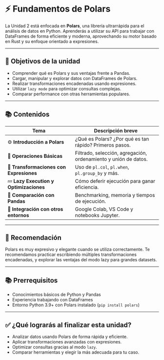 # ⚡ Fundamentos de Polars

La Unidad 2 está enfocada en **Polars**, una librería ultrarrápida para el análisis de datos en Python. Aprenderás a utilizar su API para trabajar con DataFrames de forma eficiente y moderna, aprovechando su motor basado en Rust y su enfoque orientado a expresiones.

---

## 🎯 Objetivos de la unidad

- Comprender qué es Polars y sus ventajas frente a Pandas.
- Cargar, manipular y explorar datos con DataFrames de Polars.
- Realizar transformaciones encadenadas usando expresiones.
- Utilizar `lazy mode` para optimizar consultas complejas.
- Comparar performance con otras herramientas populares.

---

## 📚 Contenidos

| Tema | Descripción breve |
|------|--------------------|
| ⚙️ **Introducción a Polars** | ¿Qué es Polars? ¿Por qué es tan rápido? Primeros pasos. |
| 🧪 **Operaciones Básicas** | Filtrado, selección, agregación, ordenamiento y unión de datos. |
| 🔄 **Transformaciones con Expresiones** | Uso de `pl.col`, `pl.when`, `pl.group_by` y más. |
| 💤 **Lazy Execution y Optimizaciones** | Cómo deferir ejecución para ganar eficiencia. |
| 🧮 **Comparación con Pandas** | Benchmarking, memoria y tiempos de ejecución. |
| 🔌 **Integración con otros entornos** | Google Colab, VS Code y notebooks Jupyter. |

---

## 🧠 Recomendación

Polars es muy expresivo y elegante cuando se utiliza correctamente. Te recomendamos practicar escribiendo múltiples transformaciones encadenadas, y explorar las ventajas del modo lazy para grandes datasets.

---

## 📚 Prerrequisitos

- Conocimientos básicos de Python y Pandas
- Experiencia trabajando con DataFrames
- Entorno Python 3.9+ con Polars instalado (`pip install polars`)

---

## ✅ ¿Qué lograrás al finalizar esta unidad?

- Analizar datos usando Polars de forma rápida y eficiente.
- Aplicar transformaciones avanzadas con expresiones.
- Optimizar consultas gracias al modo `lazy`.
- Comparar herramientas y elegir la más adecuada para tu caso.
